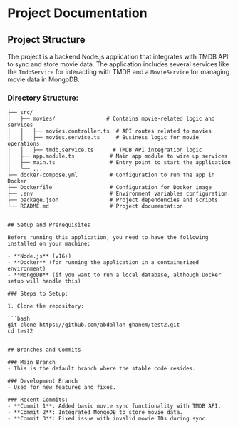# Project Documentation

## Project Structure

The project is a backend Node.js application that integrates with TMDB API to sync and store movie data. The application includes several services like the `TmdbService` for interacting with TMDB and a `MovieService` for managing movie data in MongoDB.

### Directory Structure:

```plaintext
├── src/
│   ├── movies/                # Contains movie-related logic and services
│   │   ├── movies.controller.ts  # API routes related to movies
│   │   ├── movies.service.ts     # Business logic for movie operations
│   │   ├── tmdb.service.ts      # TMDB API integration logic
│   ├── app.module.ts           # Main app module to wire up services
│   ├── main.ts                 # Entry point to start the application
│   └── ...
├── docker-compose.yml          # Configuration to run the app in Docker
├── Dockerfile                  # Configuration for Docker image
├── .env                        # Environment variables configuration
├── package.json                # Project dependencies and scripts
└── README.md                   # Project documentation


## Setup and Prerequisites

Before running this application, you need to have the following installed on your machine:

- **Node.js** (v16+)
- **Docker** (for running the application in a containerized environment)
- **MongoDB** (if you want to run a local database, although Docker setup will handle this)

### Steps to Setup:

1. Clone the repository:

```bash
git clone https://github.com/abdallah-ghanem/test2.git
cd test2


## Branches and Commits

### Main Branch
- This is the default branch where the stable code resides.

### Development Branch
- Used for new features and fixes.

### Recent Commits:
- **Commit 1**: Added basic movie sync functionality with TMDB API.
- **Commit 2**: Integrated MongoDB to store movie data.
- **Commit 3**: Fixed issue with invalid movie IDs during sync.
